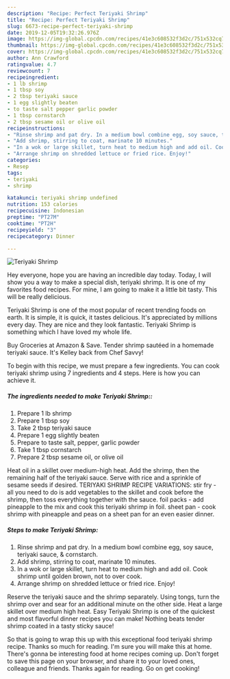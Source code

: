 ```yaml
---
description: "Recipe: Perfect Teriyaki Shrimp"
title: "Recipe: Perfect Teriyaki Shrimp"
slug: 6673-recipe-perfect-teriyaki-shrimp
date: 2019-12-05T19:32:26.976Z
image: https://img-global.cpcdn.com/recipes/41e3c608532f3d2c/751x532cq70/teriyaki-shrimp-recipe-main-photo.jpg
thumbnail: https://img-global.cpcdn.com/recipes/41e3c608532f3d2c/751x532cq70/teriyaki-shrimp-recipe-main-photo.jpg
cover: https://img-global.cpcdn.com/recipes/41e3c608532f3d2c/751x532cq70/teriyaki-shrimp-recipe-main-photo.jpg
author: Ann Crawford
ratingvalue: 4.7
reviewcount: 7
recipeingredient:
- 1 lb shrimp
- 1 tbsp soy
- 2 tbsp teriyaki sauce
- 1 egg slightly beaten
- to taste salt pepper garlic powder
- 1 tbsp cornstarch
- 2 tbsp sesame oil or olive oil
recipeinstructions:
- "Rinse shrimp and pat dry. In a medium bowl combine egg, soy sauce, teriyaki sauce, &amp; cornstarch."
- "Add shrimp, stirring to coat, marinate 10 minutes."
- "In a wok or large skillet, turn heat to medium high and add oil. Cook shrimp until golden brown, not to over cook."
- "Arrange shrimp on shredded lettuce or fried rice. Enjoy!"
categories:
- Resep
tags:
- teriyaki
- shrimp

katakunci: teriyaki shrimp undefined
nutrition: 153 calories
recipecuisine: Indonesian
preptime: "PT27M"
cooktime: "PT2H"
recipeyield: "3"
recipecategory: Dinner

---
```



![Teriyaki Shrimp](https://img-global.cpcdn.com/recipes/41e3c608532f3d2c/751x532cq70/teriyaki-shrimp-recipe-main-photo.jpg)

Hey everyone, hope you are having an incredible day today. Today, I will show you a way to make a special dish, teriyaki shrimp. It is one of my favorites food recipes. For mine, I am going to make it a little bit tasty. This will be really delicious.

Teriyaki Shrimp is one of the most popular of recent trending foods on earth. It is simple, it is quick, it tastes delicious. It's appreciated by millions every day. They are nice and they look fantastic. Teriyaki Shrimp is something which I have loved my whole life.

Buy Groceries at Amazon &amp; Save. Tender shrimp sautéed in a homemade teriyaki sauce. It&#39;s Kelley back from Chef Savvy!


To begin with this recipe, we must prepare a few ingredients. You can cook teriyaki shrimp using 7 ingredients and 4 steps. Here is how you can achieve it.

##### The ingredients needed to make Teriyaki Shrimp::

1. Prepare 1 lb shrimp
1. Prepare 1 tbsp soy
1. Take 2 tbsp teriyaki sauce
1. Prepare 1 egg slightly beaten
1. Prepare to taste salt, pepper, garlic powder
1. Take 1 tbsp cornstarch
1. Prepare 2 tbsp sesame oil, or olive oil


Heat oil in a skillet over medium-high heat. Add the shrimp, then the remaining half of the teriyaki sauce. Serve with rice and a sprinkle of sesame seeds if desired. TERIYAKI SHRIMP RECIPE VARIATIONS: stir fry - all you need to do is add vegetables to the skillet and cook before the shrimp, then toss everything together with the sauce. foil packs - add pineapple to the mix and cook this teriyaki shrimp in foil. sheet pan - cook shrimp with pineapple and peas on a sheet pan for an even easier dinner. 

##### Steps to make Teriyaki Shrimp:

1. Rinse shrimp and pat dry. In a medium bowl combine egg, soy sauce, teriyaki sauce, &amp; cornstarch.
1. Add shrimp, stirring to coat, marinate 10 minutes.
1. In a wok or large skillet, turn heat to medium high and add oil. Cook shrimp until golden brown, not to over cook.
1. Arrange shrimp on shredded lettuce or fried rice. Enjoy!


Reserve the teriyaki sauce and the shrimp separately. Using tongs, turn the shrimp over and sear for an additional minute on the other side. Heat a large skillet over medium high heat. Easy Teriyaki Shrimp is one of the quickest and most flavorful dinner recipes you can make! Nothing beats tender shrimp coated in a tasty sticky sauce! 

So that is going to wrap this up with this exceptional food teriyaki shrimp recipe. Thanks so much for reading. I'm sure you will make this at home. There's gonna be interesting food at home recipes coming up. Don't forget to save this page on your browser, and share it to your loved ones, colleague and friends. Thanks again for reading. Go on get cooking!
